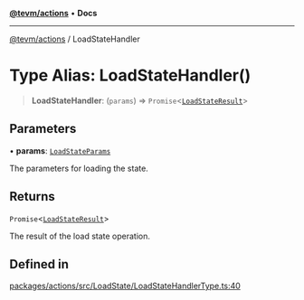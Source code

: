 [**@tevm/actions**](../README.md) • **Docs**

***

[@tevm/actions](../globals.md) / LoadStateHandler

# Type Alias: LoadStateHandler()

> **LoadStateHandler**: (`params`) => `Promise`\<[`LoadStateResult`](LoadStateResult.md)\>

## Parameters

• **params**: [`LoadStateParams`](LoadStateParams.md)

The parameters for loading the state.

## Returns

`Promise`\<[`LoadStateResult`](LoadStateResult.md)\>

The result of the load state operation.

## Defined in

[packages/actions/src/LoadState/LoadStateHandlerType.ts:40](https://github.com/evmts/tevm-monorepo/blob/main/packages/actions/src/LoadState/LoadStateHandlerType.ts#L40)
